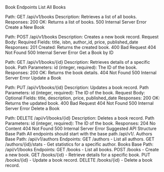 
Book Endpoints
List All Books

Path: GET /api/v1/books
Description: Retrieves a list of all books.
Responses:
200 OK: Returns a list of books.
500 Internal Server Error
Create a New Book

Path: POST /api/v1/books
Description: Creates a new book record.
Request Body:
Required Fields: title, isbn, author_id, price, published_date
Responses:
201 Created: Returns the created book.
400 Bad Request
404 Not Found
500 Internal Server Error
Get a Book by ID

Path: GET /api/v1/books/{id}
Description: Retrieves details of a specific book.
Path Parameters:
id (integer, required): The ID of the book.
Responses:
200 OK: Returns the book details.
404 Not Found
500 Internal Server Error
Update a Book

Path: PUT /api/v1/books/{id}
Description: Updates a book record.
Path Parameters:
id (integer, required): The ID of the book.
Request Body:
Optional Fields: title, description, price, published_date
Responses:
200 OK: Returns the updated book.
400 Bad Request
404 Not Found
500 Internal Server Error
Delete a Book

Path: DELETE /api/v1/books/{id}
Description: Deletes a book record.
Path Parameters:
id (integer, required): The ID of the book.
Responses:
204 No Content
404 Not Found
500 Internal Server Error
Suggested API Structure
Base Path
All endpoints should start with the base path /api/v1/.
Authors
Base Path: /api/v1/authors
Endpoints:
GET /authors - List all authors.
GET /authors/{id}/stats - Get statistics for a specific author.
Books
Base Path: /api/v1/books
Endpoints:
GET /books - List all books.
POST /books - Create a new book.
GET /books/{id} - Retrieve details for a specific book.
PUT /books/{id} - Update a book record.
DELETE /books/{id} - Delete a book record.

